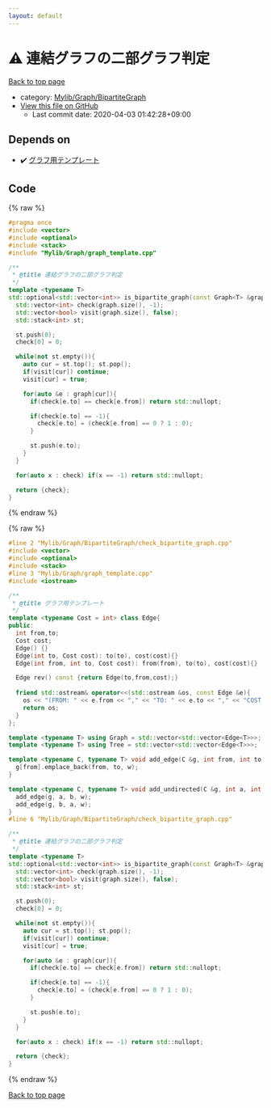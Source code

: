 ```yaml
---
layout: default
---
```


<!-- mathjax config similar to math.stackexchange -->
<script type="text/javascript" async
  src="https://cdnjs.cloudflare.com/ajax/libs/mathjax/2.7.5/MathJax.js?config=TeX-MML-AM_CHTML">
</script>
<script type="text/x-mathjax-config">
  MathJax.Hub.Config({
    TeX: { equationNumbers: { autoNumber: "AMS" }},
    tex2jax: {
      inlineMath: [ ['$','$'] ],
      processEscapes: true
    },
    "HTML-CSS": { matchFontHeight: false },
    displayAlign: "left",
    displayIndent: "2em"
  });
</script>

<script type="text/javascript" src="https://cdnjs.cloudflare.com/ajax/libs/jquery/3.4.1/jquery.min.js"></script>
<script src="https://cdn.jsdelivr.net/npm/jquery-balloon-js@1.1.2/jquery.balloon.min.js" integrity="sha256-ZEYs9VrgAeNuPvs15E39OsyOJaIkXEEt10fzxJ20+2I=" crossorigin="anonymous"></script>
<script type="text/javascript" src="../../../../assets/js/copy-button.js"></script>
<link rel="stylesheet" href="../../../../assets/css/copy-button.css" />


# :warning: 連結グラフの二部グラフ判定

<a href="../../../../index.html">Back to top page</a>

* category: <a href="../../../../index.html#3b87eee7aef75da88610c966a8da844f">Mylib/Graph/BipartiteGraph</a>
* <a href="{{ site.github.repository_url }}/blob/master/Mylib/Graph/BipartiteGraph/check_bipartite_graph.cpp">View this file on GitHub</a>
    - Last commit date: 2020-04-03 01:42:28+09:00




## Depends on

* :heavy_check_mark: <a href="../graph_template.cpp.html">グラフ用テンプレート</a>


## Code

<a id="unbundled"></a>
{% raw %}
```cpp
#pragma once
#include <vector>
#include <optional>
#include <stack>
#include "Mylib/Graph/graph_template.cpp"

/**
 * @title 連結グラフの二部グラフ判定
 */
template <typename T>
std::optional<std::vector<int>> is_bipartite_graph(const Graph<T> &graph){
  std::vector<int> check(graph.size(), -1);
  std::vector<bool> visit(graph.size(), false);
  std::stack<int> st;

  st.push(0);
  check[0] = 0;

  while(not st.empty()){
    auto cur = st.top(); st.pop();
    if(visit[cur]) continue;
    visit[cur] = true;

    for(auto &e : graph[cur]){
      if(check[e.to] == check[e.from]) return std::nullopt;

      if(check[e.to] == -1){
        check[e.to] = (check[e.from] == 0 ? 1 : 0);
      }

      st.push(e.to);
    }
  }

  for(auto x : check) if(x == -1) return std::nullopt;

  return {check};
}

```
{% endraw %}

<a id="bundled"></a>
{% raw %}
```cpp
#line 2 "Mylib/Graph/BipartiteGraph/check_bipartite_graph.cpp"
#include <vector>
#include <optional>
#include <stack>
#line 3 "Mylib/Graph/graph_template.cpp"
#include <iostream>

/**
 * @title グラフ用テンプレート
 */
template <typename Cost = int> class Edge{
public:
  int from,to;
  Cost cost;
  Edge() {}
  Edge(int to, Cost cost): to(to), cost(cost){}
  Edge(int from, int to, Cost cost): from(from), to(to), cost(cost){}

  Edge rev() const {return Edge(to,from,cost);}
  
  friend std::ostream& operator<<(std::ostream &os, const Edge &e){
    os << "(FROM: " << e.from << "," << "TO: " << e.to << "," << "COST: " << e.cost << ")";
    return os;
  }
};

template <typename T> using Graph = std::vector<std::vector<Edge<T>>>;
template <typename T> using Tree = std::vector<std::vector<Edge<T>>>;

template <typename C, typename T> void add_edge(C &g, int from, int to, T w){
  g[from].emplace_back(from, to, w);
}

template <typename C, typename T> void add_undirected(C &g, int a, int b, T w){
  add_edge(g, a, b, w);
  add_edge(g, b, a, w);
}
#line 6 "Mylib/Graph/BipartiteGraph/check_bipartite_graph.cpp"

/**
 * @title 連結グラフの二部グラフ判定
 */
template <typename T>
std::optional<std::vector<int>> is_bipartite_graph(const Graph<T> &graph){
  std::vector<int> check(graph.size(), -1);
  std::vector<bool> visit(graph.size(), false);
  std::stack<int> st;

  st.push(0);
  check[0] = 0;

  while(not st.empty()){
    auto cur = st.top(); st.pop();
    if(visit[cur]) continue;
    visit[cur] = true;

    for(auto &e : graph[cur]){
      if(check[e.to] == check[e.from]) return std::nullopt;

      if(check[e.to] == -1){
        check[e.to] = (check[e.from] == 0 ? 1 : 0);
      }

      st.push(e.to);
    }
  }

  for(auto x : check) if(x == -1) return std::nullopt;

  return {check};
}

```
{% endraw %}

<a href="../../../../index.html">Back to top page</a>

